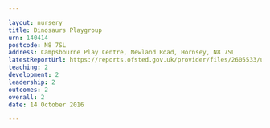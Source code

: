 ```yaml
---

layout: nursery
title: Dinosaurs Playgroup
urn: 140414
postcode: N8 7SL
address: Campsbourne Play Centre, Newland Road, Hornsey, N8 7SL
latestReportUrl: https://reports.ofsted.gov.uk/provider/files/2605533/urn/140414.pdf
teaching: 2
development: 2
leadership: 2
outcomes: 2
overall: 2
date: 14 October 2016

---
```


